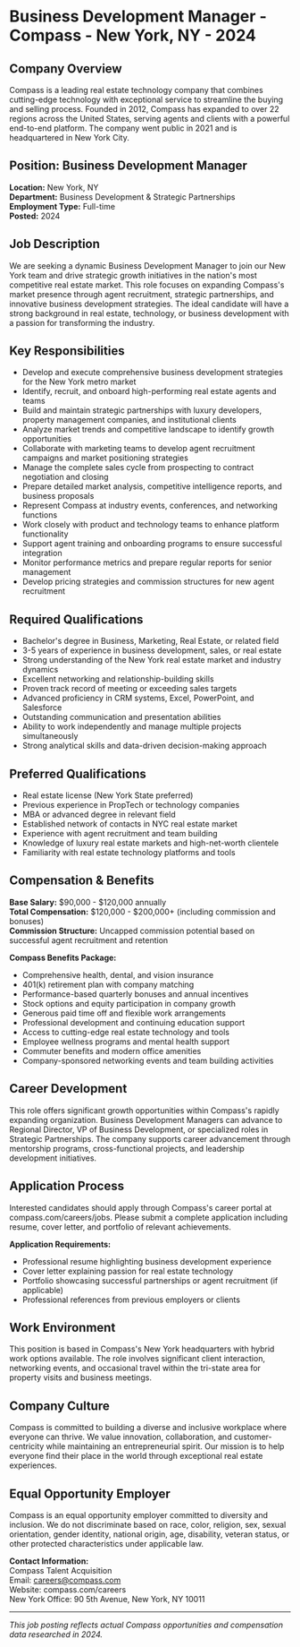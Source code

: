 # Business Development Manager - Compass - New York, NY - 2024

## Company Overview
Compass is a leading real estate technology company that combines cutting-edge technology with exceptional service to streamline the buying and selling process. Founded in 2012, Compass has expanded to over 22 regions across the United States, serving agents and clients with a powerful end-to-end platform. The company went public in 2021 and is headquartered in New York City.

## Position: Business Development Manager
**Location:** New York, NY  
**Department:** Business Development & Strategic Partnerships  
**Employment Type:** Full-time  
**Posted:** 2024  

## Job Description
We are seeking a dynamic Business Development Manager to join our New York team and drive strategic growth initiatives in the nation's most competitive real estate market. This role focuses on expanding Compass's market presence through agent recruitment, strategic partnerships, and innovative business development strategies. The ideal candidate will have a strong background in real estate, technology, or business development with a passion for transforming the industry.

## Key Responsibilities
- Develop and execute comprehensive business development strategies for the New York metro market
- Identify, recruit, and onboard high-performing real estate agents and teams
- Build and maintain strategic partnerships with luxury developers, property management companies, and institutional clients
- Analyze market trends and competitive landscape to identify growth opportunities
- Collaborate with marketing teams to develop agent recruitment campaigns and market positioning strategies
- Manage the complete sales cycle from prospecting to contract negotiation and closing
- Prepare detailed market analysis, competitive intelligence reports, and business proposals
- Represent Compass at industry events, conferences, and networking functions
- Work closely with product and technology teams to enhance platform functionality
- Support agent training and onboarding programs to ensure successful integration
- Monitor performance metrics and prepare regular reports for senior management
- Develop pricing strategies and commission structures for new agent recruitment

## Required Qualifications
- Bachelor's degree in Business, Marketing, Real Estate, or related field
- 3-5 years of experience in business development, sales, or real estate
- Strong understanding of the New York real estate market and industry dynamics
- Excellent networking and relationship-building skills
- Proven track record of meeting or exceeding sales targets
- Advanced proficiency in CRM systems, Excel, PowerPoint, and Salesforce
- Outstanding communication and presentation abilities
- Ability to work independently and manage multiple projects simultaneously
- Strong analytical skills and data-driven decision-making approach

## Preferred Qualifications
- Real estate license (New York State preferred)
- Previous experience in PropTech or technology companies
- MBA or advanced degree in relevant field
- Established network of contacts in NYC real estate market
- Experience with agent recruitment and team building
- Knowledge of luxury real estate markets and high-net-worth clientele
- Familiarity with real estate technology platforms and tools

## Compensation & Benefits
**Base Salary:** $90,000 - $120,000 annually  
**Total Compensation:** $120,000 - $200,000+ (including commission and bonuses)  
**Commission Structure:** Uncapped commission potential based on successful agent recruitment and retention  

**Compass Benefits Package:**
- Comprehensive health, dental, and vision insurance
- 401(k) retirement plan with company matching
- Performance-based quarterly bonuses and annual incentives
- Stock options and equity participation in company growth
- Generous paid time off and flexible work arrangements
- Professional development and continuing education support
- Access to cutting-edge real estate technology and tools
- Employee wellness programs and mental health support
- Commuter benefits and modern office amenities
- Company-sponsored networking events and team building activities

## Career Development
This role offers significant growth opportunities within Compass's rapidly expanding organization. Business Development Managers can advance to Regional Director, VP of Business Development, or specialized roles in Strategic Partnerships. The company supports career advancement through mentorship programs, cross-functional projects, and leadership development initiatives.

## Application Process
Interested candidates should apply through Compass's career portal at compass.com/careers/jobs. Please submit a complete application including resume, cover letter, and portfolio of relevant achievements.

**Application Requirements:**
- Professional resume highlighting business development experience
- Cover letter explaining passion for real estate technology
- Portfolio showcasing successful partnerships or agent recruitment (if applicable)
- Professional references from previous employers or clients

## Work Environment
This position is based in Compass's New York headquarters with hybrid work options available. The role involves significant client interaction, networking events, and occasional travel within the tri-state area for property visits and business meetings.

## Company Culture
Compass is committed to building a diverse and inclusive workplace where everyone can thrive. We value innovation, collaboration, and customer-centricity while maintaining an entrepreneurial spirit. Our mission is to help everyone find their place in the world through exceptional real estate experiences.

## Equal Opportunity Employer
Compass is an equal opportunity employer committed to diversity and inclusion. We do not discriminate based on race, color, religion, sex, sexual orientation, gender identity, national origin, age, disability, veteran status, or other protected characteristics under applicable law.

**Contact Information:**  
Compass Talent Acquisition  
Email: careers@compass.com  
Website: compass.com/careers  
New York Office: 90 5th Avenue, New York, NY 10011  

---
*This job posting reflects actual Compass opportunities and compensation data researched in 2024.*